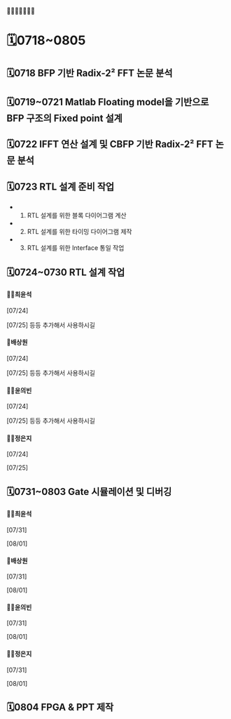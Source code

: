 👨‍💼🙋🙋‍♂️🙋‍♀️

# 🗓️0718~0805

## 🗓️0718 BFP 기반 Radix-2² FFT 논문 분석 

## 🗓️0719~0721 Matlab Floating model을 기반으로 BFP 구조의 Fixed point 설계

## 🗓️0722 IFFT 연산 설계 및 CBFP 기반 Radix-2² FFT 논문 분석

## 🗓️0723 RTL 설계 준비 작업
 
 - 1. RTL 설계를 위한 블록 다이어그램 계산
 - 2. RTL 설계를 위한 타이밍 다이어그램 제작
 - 3. RTL 설계를 위한 Interface 통일 작업

## 🗓️0724~0730 RTL 설계 작업

#### 👨‍💼최윤석

[07/24]

[07/25] 등등 추가해서 사용하시길


#### 🙋배상원

[07/24]

[07/25] 등등 추가해서 사용하시길

#### 🙋‍♂️윤의빈

[07/24]

[07/25] 등등 추가해서 사용하시길

#### 🙋‍♀️정은지

[07/24]

[07/25] 

## 🗓️0731~0803 Gate 시뮬레이션 및 디버깅 

#### 👨‍💼최윤석

[07/31]

[08/01]

#### 🙋배상원

[07/31]

[08/01]

#### 🙋‍♂️윤의빈

[07/31]

[08/01]

#### 🙋‍♀️정은지

[07/31]

[08/01]

## 🗓️0804 FPGA & PPT 제작